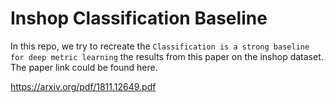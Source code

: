 # Inshop Classification Baseline

In this repo, we try to recreate the `Classification is a strong baseline for deep metric learning` the results from this paper on the inshop dataset. The paper link could be found here.

https://arxiv.org/pdf/1811.12649.pdf